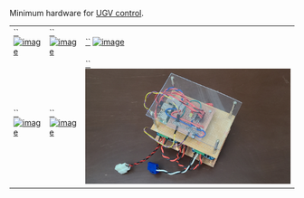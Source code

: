 Minimum hardware for [UGV control](https://github.com/kamangir/bluer-ugv/blob/main/bluer_ugv/docs/bluer-swallow.md).

|   |   |   |
| --- | --- | --- |
| [``](#) [![image](https://github.com/kamangir/assets2/blob/main/bluer-swallow/design/01.jpg?raw=true)](#)  | [``](#) [![image](https://github.com/kamangir/assets2/blob/main/bluer-swallow/design/02.jpg?raw=true)](#)  | [``](#) [![image](https://github.com/kamangir/assets2/blob/main/bluer-swallow/design/03.jpg?raw=true)](#)  |
| [``](#) [![image](https://github.com/kamangir/assets2/blob/main/bluer-swallow/design/04.jpg?raw=true)](#)  | [``](#) [![image](https://github.com/kamangir/assets2/blob/main/bluer-swallow/design/05.jpg?raw=true)](#)  | [``](#) [![image](https://github.com/kamangir/assets2/blob/main/bluer-swallow/design/06.jpg?raw=true)](#)  |
